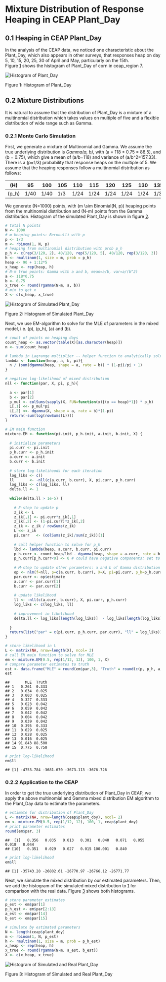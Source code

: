 Mixture Distribution of Response Heaping in CEAP Plant\_Day
================

## 0.1 Heaping in CEAP Plant\_Day

In the analysis of the CEAP data, we noticed one characteristic about
the Plant\_Day, which also appears in other surveys, that responses heap
on day 5, 10, 15, 20, 25, 30 of April and May, particularly on the
15th.  
Figure <a href="#fig:hist-doy">1</a> shows the histogram of Plant\_Day
of corn in ceap\_region 7.

<div class="figure">

<img src="MixtureDistributionPlantDate_files/figure-gfm/hist-doy-1.png" alt="Histogram of Plant_Day"  />

<p class="caption">

Figure 1: Histogram of Plant\_Day

</p>

</div>

## 0.2 Mixture Distributions

It is natural to assume that the distribution of Plant\_Day is a mixture
of a multinomial distribution which takes values on multiple of five and
a flexible distribution of wide range such as Gamma.

### 0.2.1 Monte Carlo Simulation

First, we generate a mixture of Multinomial and Gamma. We assume the
true underlying distribution is *Gamma(a, b)*, with
\(a = 118 * 0.75 = 88.5\), and \(b = 0.75\), which give a mean of
\(a/b=118\) and variance of \(a/b^2=157.33\). There is a \(p=1/3\)
probability that response heaps on the multiple of 5. We assume that the
heaping responses follow a multinomial distribution as follows:

| \(H\)   | 95   | 100  | 105 | 110  | 115  | 120  | 125  | 130  | 135 | 140  | 145  | 150  |
| ------- | ---- | ---- | --- | ---- | ---- | ---- | ---- | ---- | --- | ---- | ---- | ---- |
| \(p_h\) | 1/40 | 1/40 | 1/3 | 1/24 | 1/24 | 1/24 | 1/24 | 1/24 | 1/3 | 1/40 | 1/40 | 1/40 |

We generate \(N=1000\) points, with \(m \sim Binomial(N, p)\) heaping
points from the multinomial distribution and \(N-m\) points from the
Gamma distribution. Histogram of the simulated Plant\_Day is shown in
figure <a href="#fig:hist-sim">2</a>.

``` r
# total N points
N <- 1000
# m heaping points: Bernoulli with p
p <- 1/3
m <- rbinom(1, N, p)
# heaping from multinomial distribution with prob p_h
p_h <- c(rep(3/120, 2), 40/120, rep(5/120, 5), 40/120, rep(3/120, 3))
h <- rmultinom(1, size = m, prob = p_h)
heap <- 90 + 1:12*5
x_heap <- rep(heap, h)
# N-m true points: Gamma with a and b, mean=a/b, var=a/(b^2)
a <- 118*0.75
b <- 0.75
x_true <- round(rgamma(N-m, a, b))
# mix to get x
X <- c(x_heap, x_true)
```

<div class="figure">

<img src="MixtureDistributionPlantDate_files/figure-gfm/hist-sim-1.png" alt="Histogram of Simulated Plant_Day"  />

<p class="caption">

Figure 2: Histogram of Simulated Plant\_Day

</p>

</div>

Next, we use EM-algorithm to solve for the MLE of parameters in the
mixed model, i.e. \(p\), \(p_h\), \(a\) and \(b\).

``` r
# count of points on heaping days
count_heap <- as.vector(table(X)[as.character(heap)])
n <- sum(count_heap)

# lambda in Lagrange multiplier -- helper function to analytically solve for p_h
lambda <- function(heap, a, b, pi){
  n / (sum(dgamma(heap, shape = a, rate = b)) * (1-pi)/pi + 1)
}

# negative log-likelihood of mixed distribution
nll <- function(par, X, pi, p_h){
  
  a <- par[1]
  b <- par[2]
  p_mul <- colSums(sapply(X, FUN=function(x){(x == heap)*1}) * p_h)
  L[,1] <<- p_mul*pi
  L[,2] <<- dgamma(X, shape = a, rate = b)*(1-pi)
  return(-sum(log(rowSums(L))))
}

# EM main function
mixture.EM <- function(pi.init, p_h.init, a.init, b.init, X) {
  
  # initialize parameters
  pi.curr <- pi.init
  p_h.curr <- p_h.init
  a.curr <- a.init
  b.curr <- b.init
  
  # store log-likelihoods for each iteration
  log_liks <- c()
  ll       <- -nll(c(a.curr, b.curr), X, pi.curr, p_h.curr)
  log_liks <- c(log_liks, ll)
  delta.ll <- 1
  
  while(delta.ll > 1e-5) {
    
    # E-step to update p
    z_ik <- L
    z_ik[,1] <- pi.curr*z_ik[,1]
    z_ik[,2] <- (1-pi.curr)*z_ik[,2]
    z_ik <- z_ik / rowSums(z_ik)
    L <<- z_ik
    pi.curr   <- (colSums(z_ik)/sum(z_ik))[1]
    
    # call helper function to solve for p_h
    lbd <- lambda(heap, a.curr, b.curr, pi.curr)
    p_h.curr <- count_heap/lbd - dgamma(heap, shape = a.curr, rate = b.curr)*(1-pi.curr)/pi.curr
    p_h.curr[p_h.curr<0] <- 0 # could have negative components; set to 0
    
    # M-step to update other parameters: a and b of Gamma distribution
    op <- nlm(f=nll, p=c(a.curr, b.curr), X=X, pi=pi.curr, p_h=p_h.curr)
    par.curr <- op$estimate
    a.curr <- par.curr[1]
    b.curr <- par.curr[2]
    
    # update likelihood
    ll <- -nll(c(a.curr, b.curr), X, pi.curr, p_h.curr)
    log_liks <- c(log_liks, ll)
    
    # improvement in likelihood
    delta.ll <- log_liks[length(log_liks)]  - log_liks[length(log_liks)-1]
    
  }
  return(list("par" = c(pi.curr, p_h.curr, par.curr), "ll" = log_liks))
}
```

``` r
# store likelihood in L
L <- matrix(NA, nrow=length(X), ncol= 2)
# call EM main function to solve for MLE
em <- mixture.EM(0.5, rep(1/12, 12), 100, 1, X)
# compare parameter estimates to truth
est <- data.frame("MLE" = round(em$par,3), "Truth" = round(c(p, p_h, a, b),3))
est
```

    ##       MLE  Truth
    ## 1   0.261  0.333
    ## 2   0.034  0.025
    ## 3   0.003  0.025
    ## 4   0.327  0.333
    ## 5   0.023  0.042
    ## 6   0.059  0.042
    ## 7   0.042  0.042
    ## 8   0.004  0.042
    ## 9   0.039  0.042
    ## 10  0.395  0.333
    ## 11  0.029  0.025
    ## 12  0.028  0.025
    ## 13  0.016  0.025
    ## 14 91.843 88.500
    ## 15  0.775  0.750

``` r
# print log-likelihood
em$ll
```

    ## [1] -4753.784 -3681.670 -3673.113 -3676.726

### 0.2.2 Application to the CEAP

In order to get the true underlying distribution of Plant\_Day in CEAP,
we apply the above multinomial and Gamma mixed distribution EM algorithm
to the Plant\_Day data to estimate the parameters.

``` r
# estimate for distribution of Plant_Day
L <- matrix(NA, nrow=length(ceap$plant_doy), ncol= 2)
em <- mixture.EM(0.5, rep(1/12, 12), 100, 1, ceap$plant_doy)
# print parameter estimates
round(em$par, 3)
```

    ##  [1]   0.356   0.035   0.013   0.301   0.040   0.071   0.055   0.018   0.044
    ## [10]   0.351   0.029   0.027   0.015 100.001   0.840

``` r
# print log-likelihood
em$ll
```

    ## [1] -35743.28 -26802.61 -26770.97 -26766.12 -26771.77

Next, we simulate the mixed distribution by our estimated parameters.
Then, we add the histogram of the simulated mixed distribution to
<a href="#fig:hist-doy">1</a> for comparison with the real data. Figure
<a href="#fig:hist-fit">3</a> shows both histograms.

``` r
# store parameter estimates
p_est <- em$par[1]
p_h_est <- em$par[2:13]
a_est <- em$par[14]
b_est <- em$par[15]

# simulate by estimated parameters
N <- length(ceap$plant_doy)
m <- rbinom(1, N, p_est)
h <- rmultinom(1, size = m, prob = p_h_est)
x_heap <- rep(heap, h)
x_true <- round(rgamma(N-m, a_est, b_est))
X <- c(x_heap, x_true)
```

<div class="figure">

<img src="MixtureDistributionPlantDate_files/figure-gfm/hist-fit-1.png" alt="Histogram of Simulated and Real Plant_Day"  />

<p class="caption">

Figure 3: Histogram of Simulated and Real Plant\_Day

</p>

</div>
